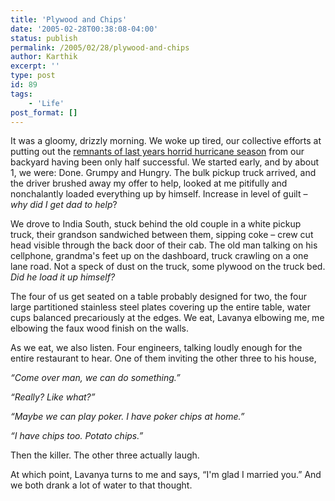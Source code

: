 ```yaml
---
title: 'Plywood and Chips'
date: '2005-02-28T00:38:08-04:00'
status: publish
permalink: /2005/02/28/plywood-and-chips
author: Karthik
excerpt: ''
type: post
id: 89
tags:
    - 'Life'
post_format: []
---
```

It was a gloomy, drizzly morning. We woke up tired, our collective efforts at putting out the [remnants of last years horrid hurricane season](/pictures/hurricane.jpg) from our backyard having been only half successful. We started early, and by about 1, we were: Done. Grumpy and Hungry. The bulk pickup truck arrived, and the driver brushed away my offer to help, looked at me pitifully and nonchalantly loaded everything up by himself. Increase in level of guilt – *why did I get dad to help*?

We drove to India South, stuck behind the old couple in a white pickup truck, their grandson sandwiched between them, sipping coke – crew cut head visible through the back door of their cab. The old man talking on his cellphone, grandma's feet up on the dashboard, truck crawling on a one lane road. Not a speck of dust on the truck, some plywood on the truck bed. *Did he load it up himself?*

The four of us get seated on a table probably designed for two, the four large partitioned stainless steel plates covering up the entire table, water cups balanced precariously at the edges. We eat, Lavanya elbowing me, me elbowing the faux wood finish on the walls.

As we eat, we also listen. Four engineers, talking loudly enough for the entire restaurant to hear. One of them inviting the other three to his house,

*“Come over man, we can do something.”*

*“Really? Like what?”*

*“Maybe we can play poker. I have poker chips at home.”*

*“I have chips too. Potato chips.”*

Then the killer. The other three actually laugh.

At which point, Lavanya turns to me and says, “I'm glad I married you.” And we both drank a lot of water to that thought.